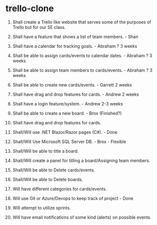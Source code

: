 # trello-clone
1. Shall create a Trello like website that serves some of the purposes of Trello but for our SE class.

2. Shall have a feature that shows a list of team members. - Shan

3. Shall have a calendar for tracking goals. - Abraham ? 3 weeks 

4. Shall be able to assign cards/events to calendar dates. - Abraham ? 3 weeks

5. Shall be able to assign team members to cards/events. - Abraham ? 3 weeks

6. Shall be able to create new cards/events. - Garrett 2 weeks

7. Shall have drag and drop features for cards. - Andrew 2 weeks

8. Shall have a login feature/system. - Andrew 2-3 weeks

9. Shall be able to create a new board. - Brox (Finished?)

10. Shall have drag and drop features for cards.

11. Shall/Will use .NET Blazor/Razor pages (C#). - Done

12. Shall/Will Use Microsoft SQL Server DB. - Brox - Flexible

13. Shall/Will be able to title a board.

14. Shall/Will create a panel for titling a board/Assigning team members.

15. Shall/Will be able to Delete cards/events.

16. Shall/Will be able to Delete boards.

17. Will have different categories for cards/events.

18. Will use Git or Azure/Devops to keep track of project - Done

19. Will attempt to utilize sprints. 

20. Will have email notifications of some kind (alerts) on possible events.
